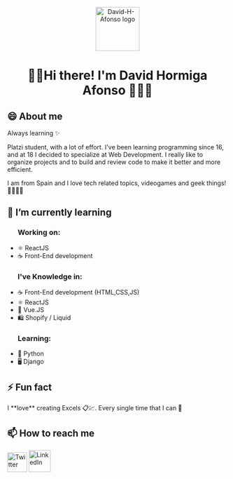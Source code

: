 <p align="center"><a href="https://github.com/David-H-Afonso"><img width="100" src="https://avatars.githubusercontent.com/u/73822977?v=4" alt="David-H-Afonso logo"></a></p>
<h1 align="center">🖖🏻Hi there! I'm David Hormiga Afonso 👨🏻‍💻</h1>
<h2>😄 About me</h2>
<p>Always learning ✨</p>
<p>Platzi student, with a lot of effort. I've been learning programming since 16, and at 18 I decided to specialize at Web Development. I really like to organize projects and to build and review code to make it better and more efficient.</p>
<p>I am from Spain and I love tech related topics, videogames and geek things! 🚀✨👨‍💻</p>
<h2>🌱 I’m currently learning</h2>
<ul>
  <h3>Working on:</h3>
  <li>⚛ ReactJS</li>
  <li>☕ Front-End development</li>
  <h3>I've Knowledge in:</h3>
  <li>☕ Front-End development (HTML,CSS,JS)</li>
  <li>⚛ ReactJS</li>
  <li>🔰 Vue.JS</li>
  <li>🛍 Shopify / Liquid</li>
  <h3>Learning:</h3>
  <li>🐍 Python</li>
  <li>🖥 Django</li>
</ul>
<h2>⚡ Fun fact</h2>
<p>I **love** creating Excels 📋💹. Every single time that I can 🤣</p>
<h2>📫 How to reach me</h2>
<p>
  <a href="https://twitter.com/davidhafo" ><img width=45px src="https://www.sharethis.com/wp-content/uploads/2017/05/Twitter.png" alt="Twitter"></a>
  <a href="https://www.linkedin.com/in/david-hormiga-afonso/" ><img width=50px src="https://iconarchive.com/download/i82926/limav/flat-gradient-social/Linkedin.ico" alt="LinkedIn"></a>
</p>
